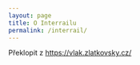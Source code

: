 ```yaml
---
layout: page
title: O Interrailu
permalink: /interrail/
---
```


Překlopit z https://vlak.zlatkovsky.cz/
